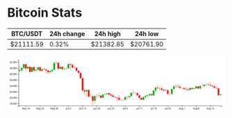 # Bitcoin Stats

BTC/USDT|24h change|24h high|24h low|
|---|---|---|---|
|$21111.59|0.32%|$21382.85|$20761.90|

<img src="./chart.svg">
